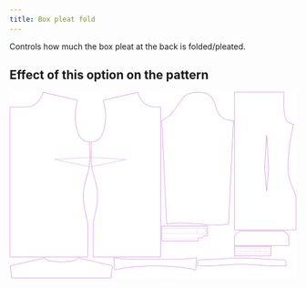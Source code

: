 ```yaml
---
title: Box pleat fold
---
```


Controls how much the box pleat at the back is folded/pleated.

## Effect of this option on the pattern

![This image shows the effect of this option by superimposing several variants that have a different value for this option](simone_boxpleatfold_sample.svg "Effect of this option on the pattern")
